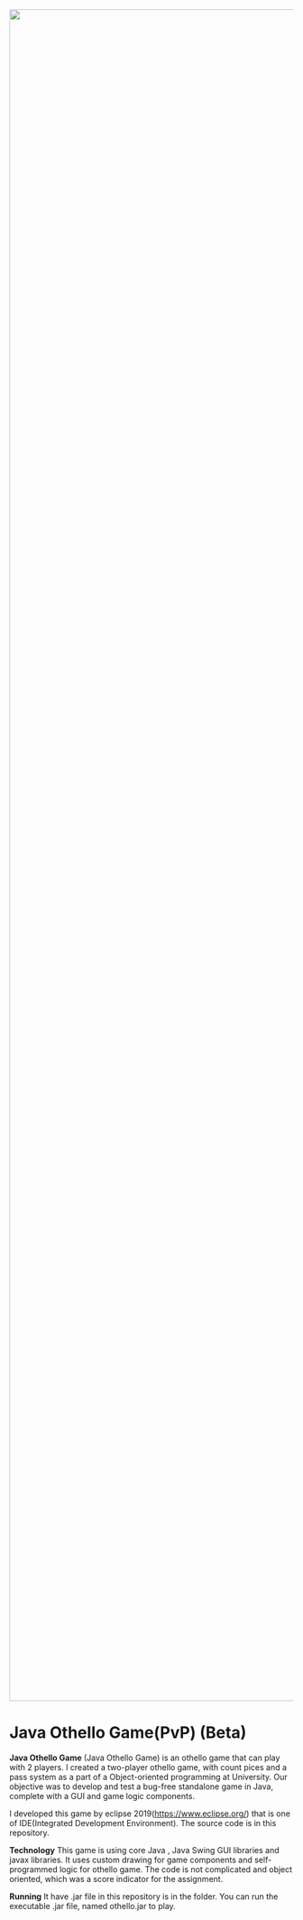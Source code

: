 <img src="img/main.png" align="middle" width="3000"/>

# Java Othello Game(PvP) (Beta)

**Java Othello Game** (Java Othello Game) is an othello game
that can play with 2 players. I created a two-player othello game, with count pices and a pass system as a part of a Object-oriented programming at University. Our objective was to develop and test a bug-free standalone game in Java, complete with a GUI and game logic components.

I developed this game by eclipse 2019(https://www.eclipse.org/) that is one of IDE(Integrated Development Environment). The source code is in this repository.

**Technology**
This game is using core Java , Java Swing GUI libraries and javax libraries. It uses custom drawing for game components and self-programmed logic for othello game. The code is not complicated and object oriented, which was a score indicator for the assignment.

**Running**
It have .jar file in this repository is in the folder.  You can run the executable .jar file, named othello.jar to play.